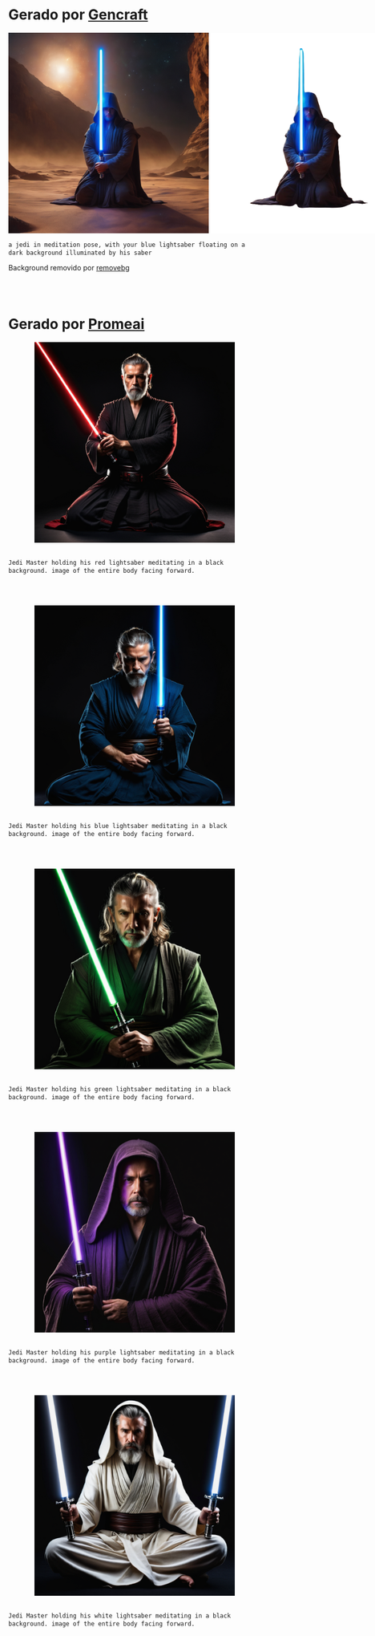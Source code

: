 # Gerado por <a href="https://gencraft.com" target="_blank">Gencraft</a>
<div style="display: flex;">
<img src="./assets/a jedi in medit 7658415f-b733-4809-98e9-1e9bd36bd6cf.png" width="400px"/>
<img src="./assets/a_jedi_in_medit_7658415f-b733-4809-98e9-1e9bd36bd6cf-removebg-preview.png" width="400px"/>
</div>

```prompt
a jedi in meditation pose, with your blue lightsaber floating on a dark background illuminated by his saber
```
<p>Background removido por <a href="https://www.remove.bg/pt-br" target="_blank">removebg</a></p>
<br>
<br>

# Gerado por <a href="https://www.promeai.com/?vsource=i_b2dqwh4n47" target="_blank">Promeai</a>

<div style="display: flex; justify-content: center">
<img src="./assets/mestre_sifi.png" width="400px"/>
</div><br>

```prompt
Jedi Master holding his red lightsaber meditating in a black background. image of the entire body facing forward.
```
<br><br>

<div style="display: flex; justify-content: center">
<img src="./assets/mestre_jedi_azul.png" width="400px"/>
</div><br>

```prompt
Jedi Master holding his blue lightsaber meditating in a black background. image of the entire body facing forward.
```
<br><br>

<div style="display: flex; justify-content: center">
<img src="./assets/mestre_jedi_verde.png" width="400px"/>
</div><br>

```prompt
Jedi Master holding his green lightsaber meditating in a black background. image of the entire body facing forward.
```
<br><br>

<div style="display: flex; justify-content: center">
<img src="./assets/mestre_jedi_roxo.png" width="400px"/>
</div><br>

```prompt
Jedi Master holding his purple lightsaber meditating in a black background. image of the entire body facing forward.
```
<br><br>

<div style="display: flex; justify-content: center">
<img src="./assets/mestre_jedi_branco.png" width="400px"/>
</div><br>

```prompt
Jedi Master holding his white lightsaber meditating in a black background. image of the entire body facing forward.
```
<br><br>